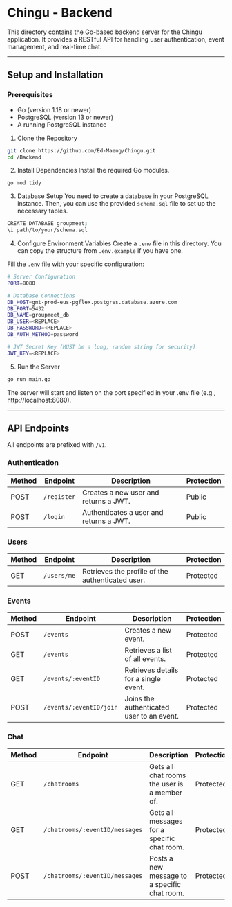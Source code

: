 # Chingu - Backend

This directory contains the Go-based backend server for the Chingu application. It provides a RESTful API for handling user authentication, event management, and real-time chat.

---

## Setup and Installation

### Prerequisites
- Go (version 1.18 or newer)
- PostgreSQL (version 13 or newer)
- A running PostgreSQL instance

1. Clone the Repository
```bash
git clone https://github.com/Ed-Maeng/Chingu.git
cd /Backend
```

2. Install Dependencies
Install the required Go modules.
```bash
go mod tidy
```

3. Database Setup
You need to create a database in your PostgreSQL instance. Then, you can use the provided `schema.sql` file to set up the necessary tables.
```bash
CREATE DATABASE groupmeet;
\i path/to/your/schema.sql
```

4. Configure Environment Variables
Create a `.env` file in this directory. You can copy the structure from `.env.example` if you have one.

Fill the `.env` file with your specific configuration:
```bash
# Server Configuration
PORT=8080

# Database Connections
DB_HOST=gmt-prod-eus-pgflex.postgres.database.azure.com
DB_PORT=5432
DB_NAME=groupmeet_db
DB_USER=<REPLACE>
DB_PASSWORD=<REPLACE>
DB_AUTH_METHOD=password

# JWT Secret Key (MUST be a long, random string for security)
JWT_KEY=<REPLACE>
```

5. Run the Server
```bash
go run main.go
```

The server will start and listen on the port specified in your .env file (e.g., http://localhost:8080).

---

## API Endpoints
All endpoints are prefixed with `/v1`.

### Authentication
| Method | Endpoint    | Description                             | Protection |
| ------ | ----------- | --------------------------------------- | ---------- |
| POST   | `/register` | Creates a new user and returns a JWT.   | Public     |
| POST   | `/login`    | Authenticates a user and returns a JWT. | Public     |

### Users
| Method | Endpoint    | Description                                      | Protection |
| ------ | ----------- | ------------------------------------------------ | ---------- |
| GET    | `/users/me` | Retrieves the profile of the authenticated user. | Protected  |

### Events
| Method | Endpoint                | Description                               | Protection |
| ------ | ----------------------- | ----------------------------------------- | ---------- |
| POST   | `/events`               | Creates a new event.                      | Protected  |
| GET    | `/events`               | Retrieves a list of all events.           | Protected  |
| GET    | `/events/:eventID`      | Retrieves details for a single event.     | Protected  |
| POST   | `/events/:eventID/join` | Joins the authenticated user to an event. | Protected  |

### Chat
| Method | Endpoint                       | Description                                  | Protection |
| ------ | ------------------------------ | -------------------------------------------- | ---------- |
| GET    | `/chatrooms`                   | Gets all chat rooms the user is a member of. | Protected  |
| GET    | `/chatrooms/:eventID/messages` | Gets all messages for a specific chat room.  | Protected  |
| POST   | `/chatrooms/:eventID/messages` | Posts a new message to a specific chat room. | Protected  |

